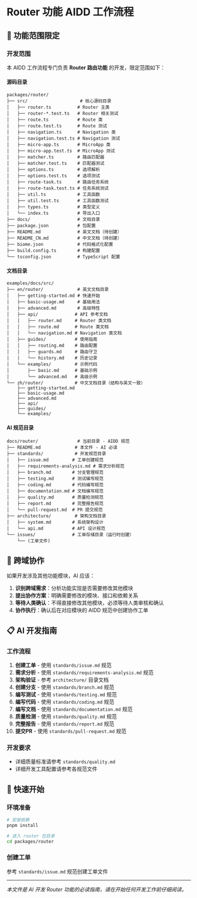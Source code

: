  # Router 功能 AIDD 工作流程

## 🎯 功能范围限定

### 开发范围
本 AIDD 工作流程专门负责 **Router 路由功能** 的开发，限定范围如下：

#### 源码目录
```
packages/router/
├── src/                    # 核心源码目录
│   ├── router.ts          # Router 主类
│   ├── router-*.test.ts   # Router 相关测试
│   ├── route.ts           # Route 类
│   ├── route.test.ts      # Route 测试
│   ├── navigation.ts      # Navigation 类
│   ├── navigation.test.ts # Navigation 测试
│   ├── micro-app.ts       # MicroApp 类
│   ├── micro-app.test.ts  # MicroApp 测试
│   ├── matcher.ts         # 路由匹配器
│   ├── matcher.test.ts    # 匹配器测试
│   ├── options.ts         # 选项解析
│   ├── options.test.ts    # 选项测试
│   ├── route-task.ts      # 路由任务系统
│   ├── route-task.test.ts # 任务系统测试
│   ├── util.ts            # 工具函数
│   ├── util.test.ts       # 工具函数测试
│   ├── types.ts           # 类型定义
│   └── index.ts           # 导出入口
├── docs/                  # 文档目录
├── package.json           # 包配置
├── README.md              # 英文文档（待创建）
├── README_CN.md           # 中文文档（待创建）
├── biome.json             # 代码格式化配置
├── build.config.ts        # 构建配置
└── tsconfig.json          # TypeScript 配置
```

#### 文档目录
```
examples/docs/src/
├── en/router/             # 英文文档目录
│   ├── getting-started.md # 快速开始
│   ├── basic-usage.md     # 基础用法
│   ├── advanced.md        # 高级特性
│   ├── api/              # API 参考文档
│   │   ├── router.md     # Router 类文档
│   │   ├── route.md      # Route 类文档
│   │   └── navigation.md # Navigation 类文档
│   ├── guides/           # 使用指南
│   │   ├── routing.md    # 路由配置
│   │   ├── guards.md     # 路由守卫
│   │   └── history.md    # 历史记录
│   └── examples/         # 示例代码
│       ├── basic.md      # 基础示例
│       └── advanced.md   # 高级示例
└── zh/router/            # 中文文档目录（结构与英文一致）
    ├── getting-started.md
    ├── basic-usage.md
    ├── advanced.md
    ├── api/
    ├── guides/
    └── examples/
```

#### AI 规范目录
```
docs/router/               # 当前目录 - AIDD 规范
├── README.md             # 本文件 - AI 必读
├── standards/            # 开发规范目录
│   ├── issue.md         # 工单创建规范
│   ├── requirements-analysis.md # 需求分析规范
│   ├── branch.md        # 分支管理规范
│   ├── testing.md       # 测试编写规范
│   ├── coding.md        # 代码编写规范
│   ├── documentation.md # 文档编写规范
│   ├── quality.md       # 质量检测规范
│   ├── report.md        # 完整报告规范
│   └── pull-request.md  # PR 提交规范
├── architecture/         # 架构文档目录
│   ├── system.md        # 系统架构设计
│   └── api.md           # API 设计规范
└── issues/              # 工单存储目录（运行时创建）
    └── (工单文件)
```

## 🤝 跨域协作
如果开发涉及其他功能模块，AI 应该：
1. **识别跨域需求**：分析功能实现是否需要修改其他模块
2. **提出协作方案**：明确需要修改的模块、接口和依赖关系
3. **等待人类确认**：不得直接修改其他模块，必须等待人类审核和确认
4. **协作执行**：确认后在对应模块的 AIDD 规范中创建协作工单

## 📋 AI 开发指南

### 工作流程
1. **创建工单** - 使用 `standards/issue.md` 规范
2. **需求分析** - 使用 `standards/requirements-analysis.md` 规范
3. **架构验证** - 参考 `architecture/` 目录文档
4. **创建分支** - 使用 `standards/branch.md` 规范
5. **编写测试** - 使用 `standards/testing.md` 规范
6. **编写代码** - 使用 `standards/coding.md` 规范
7. **编写文档** - 使用 `standards/documentation.md` 规范
8. **质量检测** - 使用 `standards/quality.md` 规范
9. **完整报告** - 使用 `standards/report.md` 规范
10. **提交PR** - 使用 `standards/pull-request.md` 规范

### 开发要求
- 详细质量标准请参考 `standards/quality.md`
- 详细开发工具配置请参考各规范文件

## 🔧 快速开始

### 环境准备
```bash
# 安装依赖
pnpm install

# 进入 router 包目录
cd packages/router
```

### 创建工单
参考 `standards/issue.md` 规范创建工单文件

---

*本文件是 AI 开发 Router 功能的必读指南，请在开始任何开发工作前仔细阅读。*